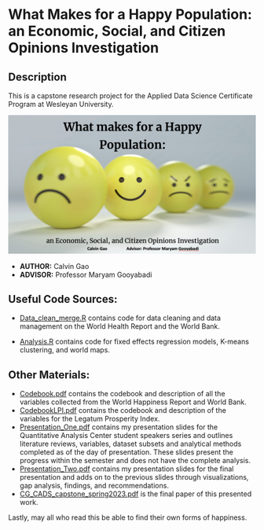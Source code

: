 # What Makes for a Happy Population: an Economic, Social, and Citizen Opinions Investigation

## Description
This is a capstone research project for the Applied Data Science Certificate Program at Wesleyan University.

![Smile](smile.png)

- **AUTHOR:** Calvin Gao
- **ADVISOR:** Professor Maryam Gooyabadi

## Useful Code Sources:

-   [Data_clean_merge.R](https://github.com/cgao1/CADS-Capstone/blob/main/Code/Data_clean_merge.R) contains code for data cleaning and data management on the World Health Report and the World Bank.

-   [Analysis.R](https://github.com/cgao1/CADS-Capstone/blob/main/Code/Analysis.R) contains code for fixed effects regression models, K-means clustering, and world maps.


## Other Materials:

-   [Codebook.pdf](https://github.com/cgao1/CADS-Capstone/blob/main/codebook.pdf) contains the codebook and description of all the variables collected from the World Happiness Report and World Bank.
-   [CodebookLPI.pdf](https://github.com/cgao1/CADS-Capstone/blob/main/codebook%20LPI.pdf) contains the codebook and description of the variables for the Legatum Prosperity Index.
-   [Presentation_One.pdf](https://github.com/cgao1/CADS-Capstone/blob/main/Presentation_One.pdf) contains my presentation slides for the Quantitative Analysis Center student speakers series and outlines literature reviews, variables, dataset subsets and analytical methods completed as of the day of presentation. These slides present the progress within the semester and does not have the complete analysis.
-   [Presentation_Two.pdf](https://github.com/cgao1/CADS-Capstone/blob/main/Presentation_Two.pdf) contains my presentation slides for the final presentation and adds on to the previous slides through visualizations, gap analysis, findings, and recommendations.
-   [CG_CADS_capstone_spring2023.pdf](https://github.com/cgao1/CADS-Capstone/blob/main/CG_CADS_capstone_spring2023.pdf) is the final paper of this presented work.

Lastly, may all who read this be able to find their own forms of happiness.
